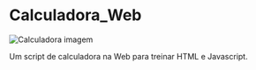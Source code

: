 # Calculadora_Web
![Calculadora imagem](https://github.com/Camiloverner/Calculadora_Web/assets/102239314/69009a7a-b8a9-4c56-9609-359fc1f3e29a)

Um script de calculadora na Web para treinar HTML e Javascript.
